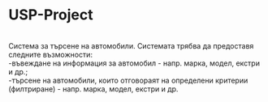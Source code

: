 # USP-Project
 <br>
 Система за търсене на автомобили. Системата трябва да предоставя следните възможности: <br>
 -въвеждане на информация за автомобил - напр. марка, модел, екстри и др.; <br>
 -търсене на автомобили, които отговораят на определени критерии (филтриране) - напр. марка, модел, екстри и др. <br>
